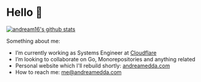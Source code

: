 # Hello 👋

[![andream16's github stats](https://github-readme-stats.vercel.app/api?username=andream16&line_height=24&count_private=true)](https://github.com/anuraghazra/github-readme-stats)

Something about me:

- I’m currently working as Systems Engineer at [Cloudflare](https://www.cloudflare.com/)
- I’m looking to collaborate on Go, Monorepositories and anything related
- Personal website which I'll rebuild shortly: [andreamedda.com](andreamedda.com)
- How to reach me: me@andreamedda.com
